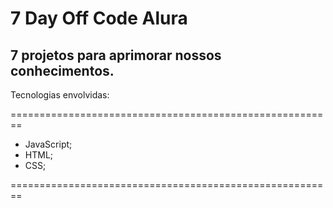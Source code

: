 # 7 Day Off Code Alura

7 projetos para aprimorar nossos conhecimentos.
-------------------------------------------------------

Tecnologias envolvidas:

========================================================
+ JavaScript;
+ HTML;
+ CSS;

========================================================
